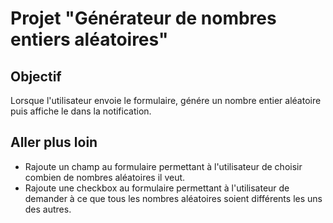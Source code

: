 # Projet "Générateur de nombres entiers aléatoires"

## Objectif
Lorsque l'utilisateur envoie le formulaire, génére un nombre entier aléatoire puis affiche le dans la notification.

## Aller plus loin
- Rajoute un champ au formulaire permettant à l'utilisateur de choisir combien de nombres aléatoires il veut.
- Rajoute une checkbox au formulaire permettant à l'utilisateur de demander à ce que tous les nombres aléatoires soient différents les uns des autres.